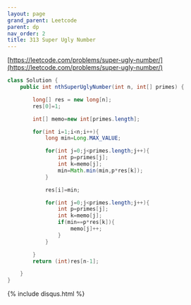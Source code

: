 ```yaml
---
layout: page 
grand_parent: Leetcode 
parent: dp 
nav_order: 2 
title: 313 Super Ugly Number
---
```


[https://leetcode.com/problems/super-ugly-number/](https://leetcode.com/problems/super-ugly-number/)

```java
class Solution {
    public int nthSuperUglyNumber(int n, int[] primes) {

        long[] res = new long[n];
        res[0]=1;

        int[] memo=new int[primes.length];

        for(int i=1;i<n;i++){
            long min=Long.MAX_VALUE;

            for(int j=0;j<primes.length;j++){
                int p=primes[j];
                int k=memo[j];
                min=Math.min(min,p*res[k]);
            }

            res[i]=min;

            for(int j=0;j<primes.length;j++){
                int p=primes[j];
                int k=memo[j];
                if(min==p*res[k]){
                    memo[j]++;
                }
            }

        }
        return (int)res[n-1];

    }
}
```

{% include disqus.html %}
